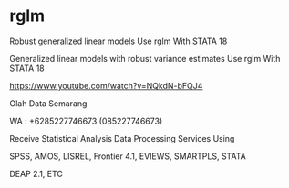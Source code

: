 # rglm
Robust generalized linear models Use rglm With STATA 18

Generalized linear models with robust variance estimates Use rglm With STATA 18

https://www.youtube.com/watch?v=NQkdN-bFQJ4

Olah Data Semarang

WA : +6285227746673 (085227746673)

Receive Statistical Analysis Data Processing Services Using

SPSS, AMOS, LISREL, Frontier 4.1, EVIEWS, SMARTPLS, STATA

DEAP 2.1, ETC
